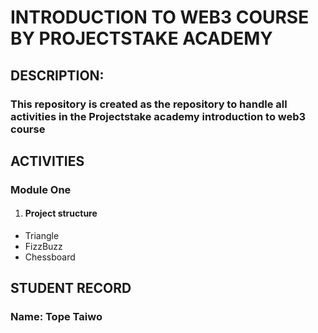 # INTRODUCTION TO WEB3 COURSE BY PROJECTSTAKE ACADEMY

## DESCRIPTION:

### This repository is created as the repository to handle all activities in the Projectstake academy introduction to web3 course

## ACTIVITIES

### Module One

1. #### Project structure

- Triangle
- FizzBuzz
- Chessboard

## STUDENT RECORD

### Name: Tope Taiwo

